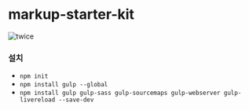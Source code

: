 # markup-starter-kit
![twice](http://az879543.vo.msecnd.net/twice/20180701%200AM_TWICE1.jpg)

### 설치

* ```npm init```
* ```npm install gulp --global```
* ```npm install gulp gulp-sass gulp-sourcemaps gulp-webserver gulp-livereload --save-dev```
